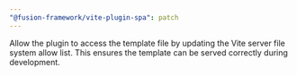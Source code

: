 ```yaml
---
"@fusion-framework/vite-plugin-spa": patch
---
```


Allow the plugin to access the template file by updating the Vite server file system allow list. This ensures the template can be served correctly during development.
